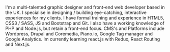I'm a multi-talented graphic designer and front-end web developer based in the UK. 
I specialise in designing / building eye-catching, interactive experiences for my clients.
I have formal training and experience in HTML5, CSS3 / SASS, JS and Bootstrap and Git. I also have a working knowledge of PHP and Node.js, but retain a front-end focus.
CMS's and Platforms include Wordpress, Drupal and Coremedia, Piano.io, Google Tag manager and Google Analytics.
Im currently learning react.js with Redux, React Routing and Next.js.

